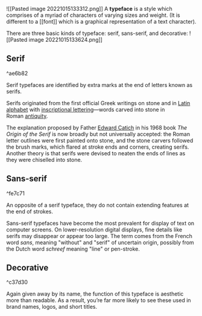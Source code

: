 ![[Pasted image 20221015133312.png]]
A **typeface** is a style which comprises of a myriad of characters of varying sizes and weight. (It is different to a [[font]] which is a graphical representation of a text character).

There are three basic kinds of typeface: serif, sans-serif, and decorative:
![[Pasted image 20221015133624.png]]
## Serif

^ae6b82

Serif typefaces are identified by extra marks at the end of letters known as serifs. 

Serifs originated from the first official Greek writings on stone and in [Latin alphabet](https://en.wikipedia.org/wiki/Latin_alphabet "Latin alphabet") with [inscriptional lettering](https://en.wikipedia.org/wiki/Roman_square_capitals "Roman square capitals")—words carved into stone in Roman [antiquity](https://en.wikipedia.org/wiki/Classical_antiquity "Classical antiquity"). 

The explanation proposed by Father [Edward Catich](https://en.wikipedia.org/wiki/Edward_Catich "Edward Catich") in his 1968 book _The Origin of the Serif_ is now broadly but not universally accepted: the Roman letter outlines were first painted onto stone, and the stone carvers followed the brush marks, which flared at stroke ends and corners, creating serifs. Another theory is that serifs were devised to neaten the ends of lines as they were chiselled into stone.

## Sans-serif

^fe7c71

An opposite of a serif typeface, they do not contain extending features at the end of strokes. 

Sans-serif typefaces have become the most prevalent for display of text on computer screens. On lower-resolution digital displays, fine details like serifs may disappear or appear too large. The term comes from the French word _sans_, meaning "without" and "serif" of uncertain origin, possibly from the Dutch word _schreef_ meaning "line" or pen-stroke.

## Decorative

^c37d30

Again given away by its name, the function of this typeface is aesthetic more than readable. As a result, you’re far more likely to see these used in brand names, logos, and short titles.